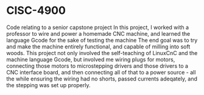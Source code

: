 # CISC-4900
Code relating to a senior capstone project
In this project, I worked with a professor to wire and power a homemade CNC machine, and learned the language Gcode for the sake of testing the machine
The end goal was to try and make the machine entirely functional, and capable of milling into soft woods. 
This project not only involved the self-teaching of LinuxCnC and the machine language Gcode, but involved me wiring plugs for motors, connecting those motors to microstepping drivers and those drivers to a CNC interface board, and then connecting all of that to a power source - all the while ensuring the wiring had no shorts, passed currents adeqately, and the stepping was set up properly.
